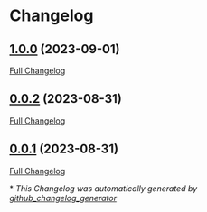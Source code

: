 # Changelog

## [1.0.0](https://github.com/enabel/partner-countries-bundle/tree/1.0.0) (2023-09-01)

[Full Changelog](https://github.com/enabel/partner-countries-bundle/compare/0.0.2...1.0.0)

## [0.0.2](https://github.com/enabel/partner-countries-bundle/tree/0.0.2) (2023-08-31)

[Full Changelog](https://github.com/enabel/partner-countries-bundle/compare/0.0.1...0.0.2)

## [0.0.1](https://github.com/enabel/partner-countries-bundle/tree/0.0.1) (2023-08-31)

[Full Changelog](https://github.com/enabel/partner-countries-bundle/compare/74bbefc776aa028c24fb7553eb44049c04c6dabd...0.0.1)



\* *This Changelog was automatically generated by [github_changelog_generator](https://github.com/github-changelog-generator/github-changelog-generator)*
